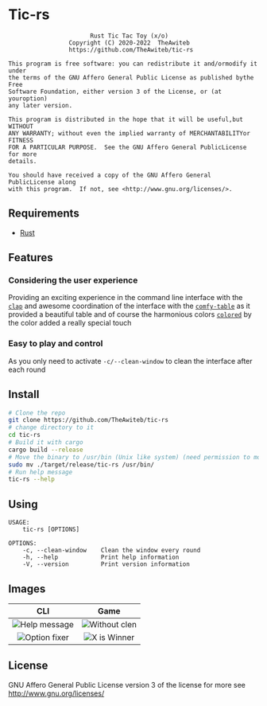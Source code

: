 # Tic-rs
```
                       Rust Tic Tac Toy (x/o)
                 Copyright (C) 2020-2022  TheAwiteb
                 https://github.com/TheAwiteb/tic-rs

This program is free software: you can redistribute it and/ormodify it under
the terms of the GNU Affero General Public License as published bythe Free
Software Foundation, either version 3 of the License, or (at youroption)
any later version.

This program is distributed in the hope that it will be useful,but WITHOUT
ANY WARRANTY; without even the implied warranty of MERCHANTABILITYor FITNESS
FOR A PARTICULAR PURPOSE.  See the GNU Affero General PublicLicense for more
details.

You should have received a copy of the GNU Affero General PublicLicense along
with this program.  If not, see <http://www.gnu.org/licenses/>.
```

## Requirements
 * [Rust](https://www.rust-lang.org/)

## Features

### Considering the user experience
Providing an exciting experience in the command line interface with the [`clap`] and awesome coordination of the interface with the [`comfy-table`] as it provided a beautiful table and of course the harmonious colors [`colored`] by the color added a really special touch

[`clap`]: https://crates.io/crates/clap
[`comfy-table`]: https://crates.io/crates/comfy-table
[`colored`]: https://crates.io/crates/colored

### Easy to play and control
As you only need to activate `-c/--clean-window` to clean the interface after each round

## Install
```bash
# Clone the repo
git clone https://github.com/TheAwiteb/tic-rs
# change directory to it
cd tic-rs
# Build it with cargo
cargo build --release
# Move the binary to /usr/bin (Unix like system) (need permission to move (not run))
sudo mv ./target/release/tic-rs /usr/bin/
# Run help message
tic-rs --help
```

## Using
```
USAGE:
    tic-rs [OPTIONS]

OPTIONS:
    -c, --clean-window    Clean the window every round
    -h, --help            Print help information
    -V, --version         Print version information
```

## Images
|                    CLI                      |                    Game                    |
|:-------------------------------------------:|:------------------------------------------:|
| ![Help message](https://i.suar.me/nBKvE/l)  | ![Without clen](https://i.suar.me/XpYQm/l) |
| ![Option fixer](https://i.suar.me/5nJ49/l)  | ![X is Winner](https://i.suar.me/WQZg0/l) |

## License
GNU Affero General Public License version 3 of the license for more see http://www.gnu.org/licenses/
